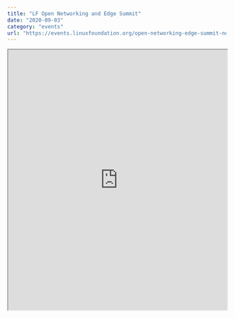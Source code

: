 ```yaml
---
title: "LF Open Networking and Edge Summit"
date: "2020-09-03"
category: "events"
url: "https://events.linuxfoundation.org/open-networking-edge-summit-north-america/"
---
```


<iframe width="100%" height="600" src="https://events.linuxfoundation.org/open-networking-edge-summit-north-america/" title="LF Open Networking and Edge Summit">
